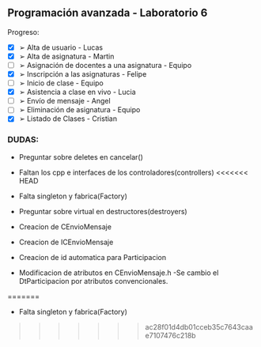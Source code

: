 ## Programación avanzada - Laboratorio 6

Progreso:

- [X] ➢ Alta de usuario - Lucas
- [X] ➢ Alta de asignatura - Martin
- [ ] ➢ Asignación de docentes a una asignatura - Equipo
- [X] ➢ Inscripción a las asignaturas - Felipe
- [ ] ➢ Inicio de clase - Equipo
- [X] ➢ Asistencia a clase en vivo - Lucia
- [ ] ➢ Envío de mensaje - Angel
- [ ] ➢ Eliminación de asignatura - Equipo
- [X] ➢ Listado de Clases - Cristian

### DUDAS:

- Preguntar sobre deletes en cancelar()
- Faltan los cpp e interfaces de los controladores(controllers)
<<<<<<< HEAD
- Falta singleton y fabrica(Factory)
- Preguntar sobre virtual en destructores(destroyers)


- Creacion de CEnvioMensaje
- Creacion de ICEnvioMensaje
- Creacion de id automatica para Participacion
- Modificacion de atributos en CEnvioMensaje.h
    -Se cambio el DtParticipacion por atributos convencionales.

=======
- Falta singleton y fabrica(Factory)
>>>>>>> ac28f01d4db01cceb35c7643caae7107476c218b
